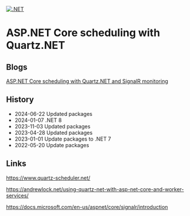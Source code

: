 [![.NET](https://github.com/damienbod/AspNetCoreQuartz/actions/workflows/dotnet.yml/badge.svg)](https://github.com/damienbod/AspNetCoreQuartz/actions/workflows/dotnet.yml)

# ASP.NET Core scheduling with Quartz.NET

## Blogs

[ASP.NET Core scheduling with Quartz.NET and SignalR monitoring](https://damienbod.com/2021/11/08/asp-net-core-scheduling-with-quartz-net-and-signalr-monitoring/)

## History

- 2024-06-22 Updated packages
- 2024-01-07 .NET 8
- 2023-11-03 Updated packages
- 2023-04-28 Updated packages
- 2023-01-01 Update packages to .NET 7
- 2022-05-20 Update packages

## Links

https://www.quartz-scheduler.net/

https://andrewlock.net/using-quartz-net-with-asp-net-core-and-worker-services/

https://docs.microsoft.com/en-us/aspnet/core/signalr/introduction
